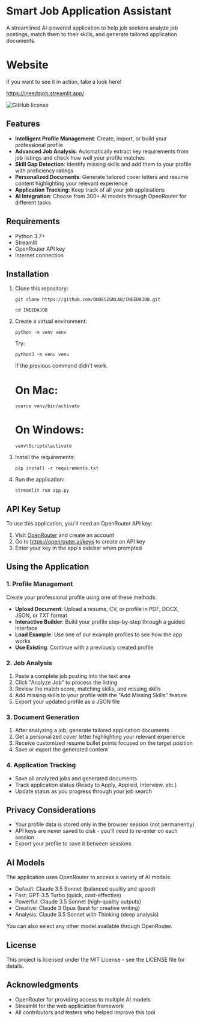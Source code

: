 # Smart Job Application Assistant

A streamlined AI-powered application to help job seekers analyze job postings, match them to their skills, and generate tailored application documents.

# Website

If you want to see it in action, take a look here!

https://ineedajob.streamlit.app/

![GitHub license](https://img.shields.io/badge/license-MIT-blue.svg)

## Features

- **Intelligent Profile Management**: Create, import, or build your professional profile
- **Advanced Job Analysis**: Automatically extract key requirements from job listings and check how well your profile matches
- **Skill Gap Detection**: Identify missing skills and add them to your profile with proficiency ratings
- **Personalized Documents**: Generate tailored cover letters and resume content highlighting your relevant experience
- **Application Tracking**: Keep track of all your job applications
- **AI Integration**: Choose from 300+ AI models through OpenRouter for different tasks

## Requirements

- Python 3.7+
- Streamlit
- OpenRouter API key
- Internet connection

## Installation

1. Clone this repository:
   ```
   git clone https://github.com/OUDESIGNLAB/INEEDAJOB.git
   ```
   ```
   cd INEEDAJOB
   ```

2. Create a virtual environment:
   ```
   python -m venv venv
   ```
   Try:
   ```
   python3 -m venu venu
   ```
   If the previous command didn't work.
   
   # On Mac:
   ```
   source venv/bin/activate
   ```
   # On Windows:
   ```
   venv\Scripts\activate
   ```

4. Install the requirements:
   ```
   pip install -r requirements.txt
   ```

5. Run the application:
   ```
   streamlit run app.py
   ```

## API Key Setup

To use this application, you'll need an OpenRouter API key:

1. Visit [OpenRouter](https://openrouter.ai) and create an account
2. Go to https://openrouter.ai/keys to create an API key
3. Enter your key in the app's sidebar when prompted

## Using the Application

### 1. Profile Management

Create your professional profile using one of these methods:

- **Upload Document**: Upload a resume, CV, or profile in PDF, DOCX, JSON, or TXT format
- **Interactive Builder**: Build your profile step-by-step through a guided interface
- **Load Example**: Use one of our example profiles to see how the app works
- **Use Existing**: Continue with a previously created profile

### 2. Job Analysis

1. Paste a complete job posting into the text area
2. Click "Analyze Job" to process the listing
3. Review the match score, matching skills, and missing skills
4. Add missing skills to your profile with the "Add Missing Skills" feature
5. Export your updated profile as a JSON file

### 3. Document Generation

1. After analyzing a job, generate tailored application documents
2. Get a personalized cover letter highlighting your relevant experience
3. Receive customized resume bullet points focused on the target position
4. Save or export the generated content

### 4. Application Tracking

- Save all analyzed jobs and generated documents
- Track application status (Ready to Apply, Applied, Interview, etc.)
- Update status as you progress through your job search

## Privacy Considerations

- Your profile data is stored only in the browser session (not permanently)
- API keys are never saved to disk - you'll need to re-enter on each session
- Export your profile to save it between sessions

## AI Models

The application uses OpenRouter to access a variety of AI models:

- Default: Claude 3.5 Sonnet (balanced quality and speed)
- Fast: GPT-3.5 Turbo (quick, cost-effective)
- Powerful: Claude 3.5 Sonnet (high-quality outputs)
- Creative: Claude 3 Opus (best for creative writing)
- Analysis: Claude 3.5 Sonnet with Thinking (deep analysis)

You can also select any other model available through OpenRouter.

## License

This project is licensed under the MIT License - see the LICENSE file for details.

## Acknowledgments

- OpenRouter for providing access to multiple AI models
- Streamlit for the web application framework
- All contributors and testers who helped improve this tool
